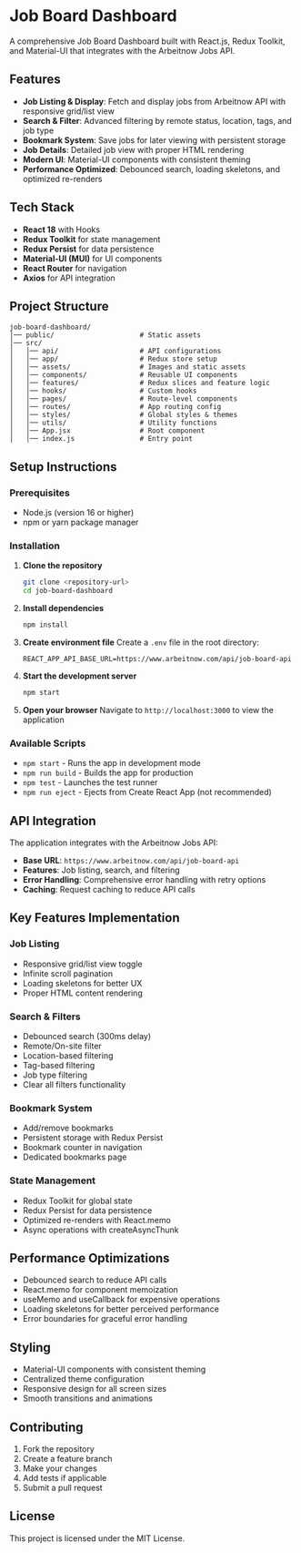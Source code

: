 # Job Board Dashboard

A comprehensive Job Board Dashboard built with React.js, Redux Toolkit, and Material-UI that integrates with the Arbeitnow Jobs API.

## Features

- **Job Listing & Display**: Fetch and display jobs from Arbeitnow API with responsive grid/list view
- **Search & Filter**: Advanced filtering by remote status, location, tags, and job type
- **Bookmark System**: Save jobs for later viewing with persistent storage
- **Job Details**: Detailed job view with proper HTML rendering
- **Modern UI**: Material-UI components with consistent theming
- **Performance Optimized**: Debounced search, loading skeletons, and optimized re-renders

## Tech Stack

- **React 18** with Hooks
- **Redux Toolkit** for state management
- **Redux Persist** for data persistence
- **Material-UI (MUI)** for UI components
- **React Router** for navigation
- **Axios** for API integration

## Project Structure

```
job-board-dashboard/
│── public/                     # Static assets
│── src/
│   │── api/                    # API configurations
│   │── app/                    # Redux store setup
│   │── assets/                 # Images and static assets
│   │── components/             # Reusable UI components
│   │── features/               # Redux slices and feature logic
│   │── hooks/                  # Custom hooks
│   │── pages/                  # Route-level components
│   │── routes/                 # App routing config
│   │── styles/                 # Global styles & themes
│   │── utils/                  # Utility functions
│   │── App.jsx                 # Root component
│   │── index.js                # Entry point
```

## Setup Instructions

### Prerequisites

- Node.js (version 16 or higher)
- npm or yarn package manager

### Installation

1. **Clone the repository**
   ```bash
   git clone <repository-url>
   cd job-board-dashboard
   ```

2. **Install dependencies**
   ```bash
   npm install
   ```

3. **Create environment file**
   Create a `.env` file in the root directory:
   ```
   REACT_APP_API_BASE_URL=https://www.arbeitnow.com/api/job-board-api
   ```

4. **Start the development server**
   ```bash
   npm start
   ```

5. **Open your browser**
   Navigate to `http://localhost:3000` to view the application

### Available Scripts

- `npm start` - Runs the app in development mode
- `npm run build` - Builds the app for production
- `npm test` - Launches the test runner
- `npm run eject` - Ejects from Create React App (not recommended)

## API Integration

The application integrates with the Arbeitnow Jobs API:
- **Base URL**: `https://www.arbeitnow.com/api/job-board-api`
- **Features**: Job listing, search, and filtering
- **Error Handling**: Comprehensive error handling with retry options
- **Caching**: Request caching to reduce API calls

## Key Features Implementation

### Job Listing
- Responsive grid/list view toggle
- Infinite scroll pagination
- Loading skeletons for better UX
- Proper HTML content rendering

### Search & Filters
- Debounced search (300ms delay)
- Remote/On-site filter
- Location-based filtering
- Tag-based filtering
- Job type filtering
- Clear all filters functionality

### Bookmark System
- Add/remove bookmarks
- Persistent storage with Redux Persist
- Bookmark counter in navigation
- Dedicated bookmarks page

### State Management
- Redux Toolkit for global state
- Redux Persist for data persistence
- Optimized re-renders with React.memo
- Async operations with createAsyncThunk

## Performance Optimizations

- Debounced search to reduce API calls
- React.memo for component memoization
- useMemo and useCallback for expensive operations
- Loading skeletons for better perceived performance
- Error boundaries for graceful error handling

## Styling

- Material-UI components with consistent theming
- Centralized theme configuration
- Responsive design for all screen sizes
- Smooth transitions and animations

## Contributing

1. Fork the repository
2. Create a feature branch
3. Make your changes
4. Add tests if applicable
5. Submit a pull request

## License

This project is licensed under the MIT License.
